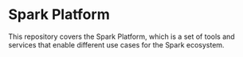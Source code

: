 # Spark Platform

This repository covers the Spark Platform, which is a set of tools and services that enable different use cases for the Spark ecosystem.